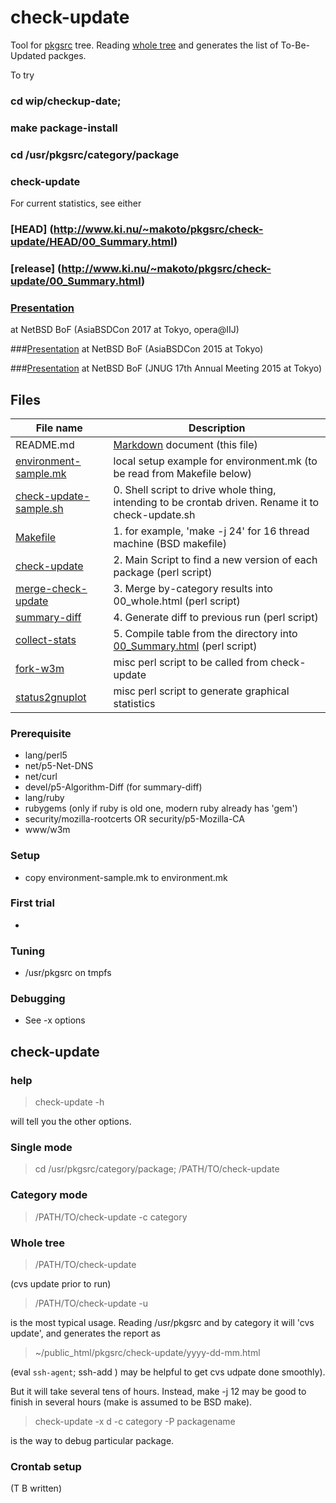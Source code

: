 # check-update

Tool for [pkgsrc](http://www.netbsd.org/docs/software/packages.html)
tree. Reading [whole tree](http://cvsweb.netbsd.org/bsdweb.cgi/pkgsrc/)
and generates the list of To-Be-Updated packges.

To try
###  cd wip/checkup-date;
###  make package-install
###  cd /usr/pkgsrc/category/package
###  check-update

For current statistics, see either

### [HEAD] (http://www.ki.nu/~makoto/pkgsrc/check-update/HEAD/00_Summary.html)
### [release] (http://www.ki.nu/~makoto/pkgsrc/check-update/00_Summary.html)


### [Presentation](http://www.ki.nu/~makoto/mef/20170310/)
at NetBSD BoF (AsiaBSDCon 2017 at Tokyo, opera@IIJ)

###[Presentation](http://www.ki.nu/~makoto/mef/20150313/)
at NetBSD BoF (AsiaBSDCon 2015 at Tokyo)

###[Presentation](http://www.ki.nu/~makoto/mef/20150711/)
at NetBSD BoF (JNUG 17th Annual Meeting 2015 at Tokyo)

## Files

File name  | Description
---------- | -------------
README.md	      |   [Markdown](https://help.github.com/articles/markdown-basics/) document  (this file)
[environment-sample.mk](environment-sample.mk) |  local setup example for environment.mk (to be read from Makefile below)
[check-update-sample.sh](check-update-sample.sh)| 0. Shell script to drive whole thing, intending to be crontab driven. Rename it to check-update.sh
[Makefile](Makefile)		         | 1. for example,  'make -j 24' for 16 thread machine (BSD makefile)
[check-update](check-update)             | 2. Main Script to find a new version of each package  (perl script) 
[merge-check-update](merge-check-update) | 3. Merge by-category results into 00_whole.html  (perl script) 
[summary-diff](summary-diff)             | 4. Generate diff to previous run (perl script)
[collect-stats](collect-stats)	         | 5. Compile table from the directory into [00_Summary.html](http://www.ki.nu/~makoto/pkgsrc/check-update/00_Summary.html)  (perl script) 
[fork-w3m](fork-w3m)                     | misc perl script to be called from check-update
[status2gnuplot](status2gnuplot)	 | misc perl script to generate graphical statistics
### Prerequisite
  - lang/perl5
  - net/p5-Net-DNS
  - net/curl
  - devel/p5-Algorithm-Diff (for summary-diff)
  - lang/ruby
  - rubygems (only if ruby is old one, modern ruby already has 'gem')
  - security/mozilla-rootcerts OR security/p5-Mozilla-CA
  - www/w3m
  
### Setup
  - copy environment-sample.mk to environment.mk

### First trial
  - 

### Tuning
  - /usr/pkgsrc on tmpfs

### Debugging
  - See -x options


## check-update
### help
>  check-update -h

will tell you the other options.

### Single mode

> cd /usr/pkgsrc/category/package; /PATH/TO/check-update

### Category mode

> /PATH/TO/check-update -c category

### Whole tree

> /PATH/TO/check-update

(cvs update prior to run)

> /PATH/TO/check-update -u

is the most typical usage. Reading /usr/pkgsrc and by category
it will 'cvs update', and generates the report as

>  ~/public_html/pkgsrc/check-update/yyyy-dd-mm.html

(eval `ssh-agent`; ssh-add ) may be helpful to get
cvs udpate done smoothly).

But it will take several tens of hours.
Instead, make -j 12 may be good to finish in several hours
(make is assumed to be BSD make).

>  check-update -x d -c category -P packagename

is the way to debug particular package.

### Crontab setup
(T B written)
